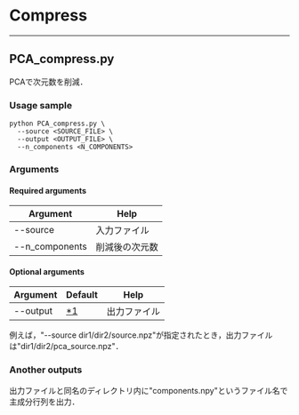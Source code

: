 # Compress

----
## PCA_compress.py
PCAで次元数を削減．

### Usage sample
```
python PCA_compress.py \
  --source <SOURCE_FILE> \
  --output <OUTPUT_FILE> \
  --n_components <N_COMPONENTS>
```

### Arguments

#### Required arguments
| Argument | Help |
|----------|------|
| --source | 入力ファイル |
| --n_components | 削減後の次元数 |

#### Optional arguments
| Argument | Default | Help |
|----------|---------|------|
| --output | [\*1] | 出力ファイル |

[\*1]:
指定が無い場合は，入力ファイル名先頭に"pca\_"を付したファイルに出力．
例えば，"--source dir1/dir2/source.npz"が指定されたとき，出力ファイルは"dir1/dir2/pca\_source.npz"．

### Another outputs
出力ファイルと同名のディレクトリ内に"components.npy"というファイル名で主成分行列を出力．
